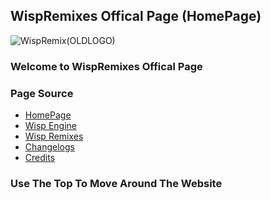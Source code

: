 ## WispRemixes Offical Page (HomePage)


![WispRemix(OLDLOGO)](https://user-images.githubusercontent.com/84461200/128614136-1b693be6-8a7b-4fdf-847f-7fcadf1ecfeb.png)

### Welcome to WispRemixes Offical Page

### Page Source

- [HomePage]()
- [Wisp Engine]()
- [Wisp Remixes]()
- [Changelogs]()
- [Credits]()

### Use The Top To Move Around The Website
